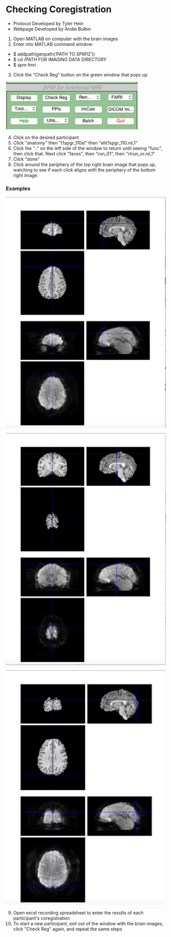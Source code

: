 # Checking Coregistration
- Protocol Developed by Tyler Hein
- Webpage Developed by Andie Bulbin

1. Open MATLAB on computer with the brain images
2. Enter into MATLAB command window
- $ addpath(genpath(‘PATH TO SPM12’))
- $ cd /PATH FOR IMAGING DATA DIRECTORY
- $ spm fmri
3. Click the "Check Reg" button on the green window that pops up

![Image](checkreg.png)

4. Click on the desired participant
5. Click "anatomy" then "t1spgr_110sl" then "eht1spgr_110.nii,1"
6. Click the ".." on the left side of the window to return until seeing "func", then click that. Next click "faces", then "run_01", then "rtrun_or.nii,1"
7. Click "done"
8. Click around the periphery of the top right brain image that pops up, watching to see if each click aligns with the periphery of the bottom right image.

### Examples

![Image](example1.png)

![Image](example2.png)

![Image](example3.png)

9. Open excel recording spreadsheet to enter the results of each participant's coregistration
10. To start a new participant, exit out of the window with the brain images, click "Check Reg" again, and repeat the same steps
